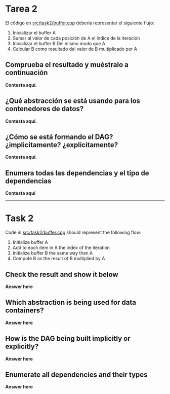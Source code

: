 # Tarea 2
El código en [src/task2/buffer.cpp](../../src/task2/buffer.cpp) debería representar el siguiente flujo:
1. Inicializar el buffer A
2. Sumar al valor de cada posición de A el índice de la iteración
3. Inicializar el buffer B Del mismo modo que A
4. Calcular B como resultado del valor de B multiplicado por A

## Comprueba el resultado y muéstralo a continuación
**Contesta aquí.**

## ¿Qué abstracción se está usando para los contenedores de datos?
**Contesta aquí.**

## ¿Cómo se está formando el DAG? ¿implicitamente? ¿explicitamente?
**Contesta aquí.**

## Enumera todas las dependencias y el tipo de dependencias
**Contesta aquí**

----

# Task 2
Code in [src/task2/buffer.cpp](../../src/task2/buffer.cpp) should represent the following flow:
1. Initialize buffer A
2. Add to each item in A the index of the iteration
3. Initialize buffer B the same way than A
4. Compute B as the result of B multiplied by A

## Check the result and show it below
**Answer here**

## Which abstraction is being used for data containers?
**Answer here**

## How is the DAG being built implicitly or explicitly?
**Answer here**

## Enumerate all dependencies and their types
**Answer here**
